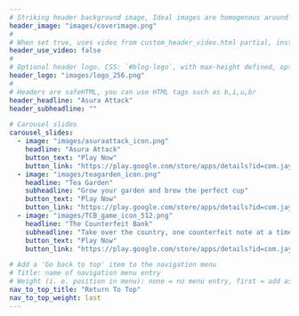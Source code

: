 ```yaml
---
# Striking header background image, Ideal images are homogenous around the centre and contrasting to the text. Non-ideal images can use `title_guard`
header_image: "images/coverimage.png"
#
# When set true, uses video from custom_header_video.html partial, instead of header_image
header_use_video: false
#
# Optional header logo. CSS: `#blog-logo`, with max-height defined, optimize to prevent scaling
header_logo: "images/logo_256.png"
#
# Headers are safeHTML, you can use HTML tags such as b,i,u,br
header_headline: "Asura Attack"
header_subheadline: ""

# Carousel slides
carousel_slides:
  - image: "images/asuraattack_icon.png"
    headline: "Asura Attack"
    button_text: "Play Now"
    button_link: "https://play.google.com/store/apps/details?id=com.jaykastudios.asuraattack"
  - image: "images/teagarden_icon.png"
    headline: "Tea Garden"
    subheadline: "Grow your garden and brew the perfect cup"
    button_text: "Play Now"
    button_link: "https://play.google.com/store/apps/details?id=com.jaykastudios.teagarden"
  - image: "images/TCB_game_icon_512.png"
    headline: "The Counterfeit Bank"
    subheadline: "Take over the country, one counterfeit note at a time"
    button_text: "Play Now"
    button_link: "https://play.google.com/store/apps/details?id=com.jaykastudios.counterfeitbank"

# Add a 'Go back to top' item to the navigation menu
# Title: name of navigation menu entry
# Weight (i. e. position in menu): none = no menu entry, first = add as first entry, last = ad as last entry
nav_to_top_title: "Return To Top"
nav_to_top_weight: last
---
```

